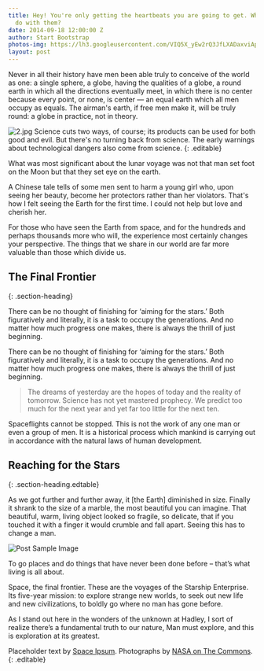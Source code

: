 ```yaml
---
title: Hey! You're only getting the heartbeats you are going to get. What will you
  do with them?
date: 2014-09-18 12:00:00 Z
author: Start Bootstrap
photos-img: https://lh3.googleusercontent.com/VIQ5X_yEw2rQ3JfLXADaxviAp22NEOqRq3qLrKWO_IDkumsGgEmk2atusbRFee_0xrJyWP4T2uY=w1680-e30
layout: post
---
```


Never in all their history have men been able truly to conceive of the world as one: a single sphere, a globe, having the qualities of a globe, a round earth in which all the directions eventually meet, in which there is no center because every point, or none, is center — an equal earth which all men occupy as equals. The airman's earth, if free men make it, will be truly round: a globe in practice, not in theory.

![2.jpg](//lh3.googleusercontent.com/0XgrG8EURnFRXFWNzBqhkI-Bb1GRKz7LEklzgzqXGNCyYhtcfzPcvkmDxYuPgGLOJUQJ-45fzKM=s0-e30) Science cuts two ways, of course; its products can be used for both good and evil. But there's no turning back from science. The early warnings about technological dangers also come from science.
{: .editable}

What was most significant about the lunar voyage was not that man set foot on the Moon but that they set eye on the earth.

A Chinese tale tells of some men sent to harm a young girl who, upon seeing her beauty, become her protectors rather than her violators. That's how I felt seeing the Earth for the first time. I could not help but love and cherish her.

For those who have seen the Earth from space, and for the hundreds and perhaps thousands more who will, the experience most certainly changes your perspective. The things that we share in our world are far more valuable than those which divide us.

## The Final Frontier
{: .section-heading}

There can be no thought of finishing for ‘aiming for the stars.’ Both figuratively and literally, it is a task to occupy the generations. And no matter how much progress one makes, there is always the thrill of just beginning.

There can be no thought of finishing for ‘aiming for the stars.’ Both figuratively and literally, it is a task to occupy the generations. And no matter how much progress one makes, there is always the thrill of just beginning.

> The dreams of yesterday are the hopes of today and the reality of tomorrow. Science has not yet mastered prophecy. We predict too much for the next year and yet far too little for the next ten.

Spaceflights cannot be stopped. This is not the work of any one man or even a group of men. It is a historical process which mankind is carrying out in accordance with the natural laws of human development.

## Reaching for the Stars
{: .section-heading.edtable}

As we got further and further away, it [the Earth] diminished in size. Finally it shrank to the size of a marble, the most beautiful you can imagine. That beautiful, warm, living object looked so fragile, so delicate, that if you touched it with a finger it would crumble and fall apart. Seeing this has to change a man.


<img class="editable" src="{{ site.baseurl }}/img/post-sample-image.jpg" alt="Post Sample Image"/>


To go places and do things that have never been done before – that’s what living is all about.

Space, the final frontier. These are the voyages of the Starship Enterprise. Its five-year mission: to explore strange new worlds, to seek out new life and new civilizations, to boldly go where no man has gone before.

As I stand out here in the wonders of the unknown at Hadley, I sort of realize there’s a fundamental truth to our nature, Man must explore, and this is exploration at its greatest.

Placeholder text by [Space Ipsum](http://spaceipsum.com/). Photographs by [NASA on The Commons](https://www.flickr.com/photos/nasacommons/).
{: .editable}